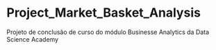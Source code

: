 # Project_Market_Basket_Analysis
Projeto de conclusão de curso do módulo Businesse Analytics da Data Science Academy
